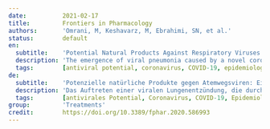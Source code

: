 ```yaml
---
date:          2021-02-17
title:         Frontiers in Pharmacology
authors:       'Omrani, M, Keshavarz, M, Ebrahimi, SN, et al.'
status:        default
en:
  subtitle:    'Potential Natural Products Against Respiratory Viruses: A Perspective to Develop Anti-COVID-19 Medicines'
  description: 'The emergence of viral pneumonia caused by a novel coronavirus (CoV), known as the 2019 novel coronavirus (2019-nCoV), resulted in a contagious acute respiratory infectious disease in December 2019 in Wuhan, Hubei Province, China. Its alarmingly quick transmission to many countries across the world and a considerable percentage of morbidity and mortality made the World Health Organization recognize it as a pandemic on March 11, 2020. The perceived risk of infection has led many research groups to study COVID-19 from different aspects. In this literature review, the phylogenetics and taxonomy of COVID-19 coronavirus, epidemiology, and respiratory viruses similar to COVID-19 and their mode of action are documented in an approach to understand the behavior of the current virus. Moreover, we suggest targeting the receptors of SARS-CoV and SARS-CoV-2 such as ACE2 and other proteins including 3CLpro and PLpro for improving antiviral activity and immune response against COVID-19 disease. Additionally, since phytochemicals play an essential role in complementary therapies for viral infections, we summarized different bioactive natural products against the mentioned respiratory viruses with a focus on influenza A, SARS-CoV, MERS, and COVID-19.Based on current literature, 130 compounds have antiviral potential, and of these, 94 metabolites demonstrated bioactivity against coronaviruses. Interestingly, these are classified in different groups of natural products, including alkaloids, flavonoids, terpenoids, and others. Most of these compounds comprise flavonoid skeletons. Based on our survey, xanthoangelol E (88), isolated from Angelica keiskei (Miq.) Koidz showed inhibitory activity against SARS-CoV PLpro with the best IC50 value of 1.2 μM. Additionally, hispidulin (3), quercetin (6), rutin (8), saikosaponin D (36), glycyrrhizin (47), and hesperetin (55) had remarkable antiviral potential against different viral infections. Among these compounds, quercetin (6) exhibited antiviral activities against influenza A, SARS-CoV, and COVID-19 and this seems to be a highly promising compound. In addition, our report discusses the obstacles and future perspectives to highlight the importance of developing screening programs to investigate potential natural medicines against COVID-19.'
  tags:        [antiviral potential, coronavirus, COVID-19, epidemiology, mode of action, 2019-nCoV, phylogenetic, phytochemicals]
de:
  subtitle:    'Potenzielle natürliche Produkte gegen Atemwegsviren: Eine Perspektive für die Entwicklung von Anti-COVID-19-Medikamenten'
  description: 'Das Auftreten einer viralen Lungenentzündung, die durch ein neuartiges Coronavirus (CoV) verursacht wird, das als neuartiges Coronavirus 2019 (2019-nCoV) bekannt ist, führte im Dezember 2019 in Wuhan, Provinz Hubei, China, zu einer ansteckenden akuten Infektionskrankheit der Atemwege. Die alarmierend schnelle Übertragung in viele Länder der Welt und ein beträchtlicher Prozentsatz an Morbidität und Mortalität führten dazu, dass die Weltgesundheitsorganisation das Virus am 11. März 2020 als Pandemie anerkannte. Das wahrgenommene Infektionsrisiko hat viele Forschergruppen dazu veranlasst, COVID-19 unter verschiedenen Aspekten zu untersuchen. In dieser Literaturübersicht werden die Phylogenetik und Taxonomie des COVID-19-Coronavirus, die Epidemiologie sowie COVID-19-ähnliche Atemwegsviren und deren Wirkungsweise dokumentiert, um das Verhalten des aktuellen Virus zu verstehen. Darüber hinaus schlagen wir vor, die Rezeptoren von SARS-CoV und SARS-CoV-2 wie ACE2 und andere Proteine wie 3CLpro und PLpro ins Visier zu nehmen, um die antivirale Aktivität und die Immunreaktion gegen COVID-19 zu verbessern. Da Phytochemikalien eine wesentliche Rolle in ergänzenden Therapien für Virusinfektionen spielen, haben wir verschiedene bioaktive Naturstoffe gegen die genannten Atemwegsviren zusammengefasst, wobei der Schwerpunkt auf Influenza A, SARS-CoV, MERS und COVID-19 liegt. 130 Verbindungen haben laut aktueller Literatur ein antivirales Potenzial, von denen 94 Metaboliten Bioaktivität gegen Coronaviren gezeigt haben. Interessanterweise werden diese in verschiedene Gruppen von Naturprodukten eingeteilt, darunter Alkaloide, Flavonoide, Terpenoide und andere. Die meisten dieser Verbindungen bestehen aus einem Flavonoidgerüst. Ausgehend von unserer Untersuchung zeigte das aus Angelica keiskei (Miq.) Koidz isolierte Xanthoangelol E (88) eine hemmende Wirkung gegen SARS-CoV PLpro mit dem besten IC50-Wert von 1,2 μM. Darüber hinaus hatten Hispidulin (3), Quercetin (6), Rutin (8), Saikosaponin D (36), Glycyrrhizin (47) und Hesperetin (55) ein bemerkenswertes antivirales Potenzial gegen verschiedene Virusinfektionen. Unter diesen Verbindungen zeigte Quercetin (6) antivirale Aktivitäten gegen Influenza A, SARS-CoV und COVID-19 und scheint eine vielversprechende Verbindung zu sein. Darüber hinaus werden in unserem Bericht die Hindernisse und Zukunftsaussichten erörtert, um die Bedeutung der Entwicklung von Screening-Programmen zur Erforschung potenzieller natürlicher Arzneimittel gegen COVID-19 hervorzuheben.' 
  tags:        [antivirales Potential, Coronavirus, COVID-19, Epidemiologie, Wirkungsweise, 2019-nCoV, phylogenetisch, Phytochemikalien]
group:         'Treatments'
credit:        https://doi.org/10.3389/fphar.2020.586993
---
```

